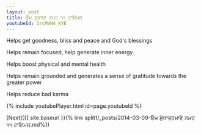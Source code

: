 ```yaml
---
layout: post
title: ਓਮ ਸ਼ੁਧਾਯਾ ਨਮਹ ੧੧ ਟਾਇਮਸ
youtubeId: 1rcMVN4_KYE
---
```

 
 
Helps get goodness, bliss and peace and God's blessings
 
Helps remain focused, help generate inner energy 
 
Helps boost physical and mental health 
 
Helps remain grounded and generates a sense of gratitude towards the greater power 
 
Helps reduce bad karma
 
 
 
 


{% include youtubePlayer.html id=page.youtubeId %}
 
[Next]({{ site.baseurl }}{% link  split1/_posts/2014-03-09-ਓਮ ਸ਼ੁੱਧਾਤਹਮਾਣੇ ਨਮਹ ੧੧ ਟਾਇਮਸ.md%})
 
